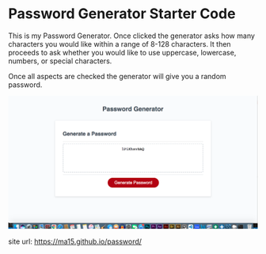 # Password Generator Starter Code
This is my Password Generator. Once clicked the generator asks how many characters you would like within a range of 8-128 characters. It then proceeds to ask whether you would like to use uppercase, lowercase, numbers, or special characters.

Once all aspects are checked the generator will give you a random password.

<img src="./assets/pwgen.png">

site url: https://ma15.github.io/password/
